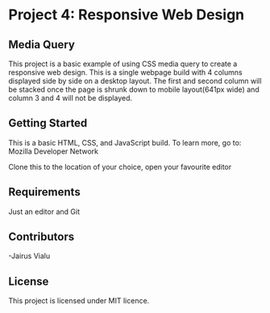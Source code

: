 # Project 4: Responsive Web Design

## Media Query
This project is a basic example of using CSS media query to create a responsive web design. This is a single webpage build with 4 columns displayed side by side on a desktop layout. The first and second column will be stacked once the page is shrunk down to mobile layout(641px wide) and column 3 and 4 will not be displayed.

## Getting Started
This is a basic HTML, CSS, and JavaScript build. To learn more, go to: Mozilla Developer Network

Clone this to the location of your choice, open your favourite editor

## Requirements
Just an editor and Git

## Contributors
-Jairus Vialu

## License
This project is licensed under MIT licence.
